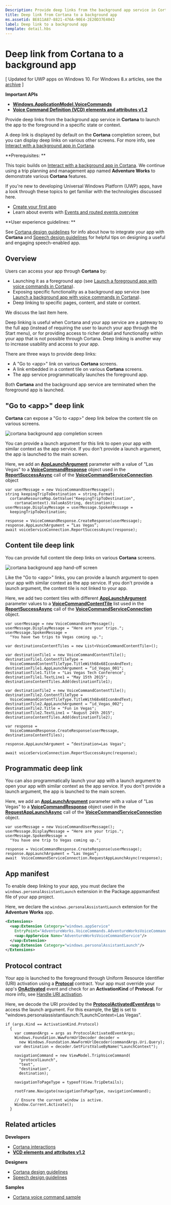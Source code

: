 ```yaml
---
Description: Provide deep links from the background app service in Cortana to launch the app to the foreground in a specific state or context.
title: Deep link from Cortana to a background app
ms.assetid: BE811A87-8821-476A-90E4-2E20D37E4043
label: Deep link to a background app
template: detail.hbs
---
```


# Deep link from Cortana to a background app


\[ Updated for UWP apps on Windows 10. For Windows 8.x articles, see the [archive](http://go.microsoft.com/fwlink/p/?linkid=619132) \]


**Important APIs**

-   [**Windows.ApplicationModel.VoiceCommands**](https://msdn.microsoft.com/library/windows/apps/dn706594)
-   [**Voice Command Definition (VCD) elements and attributes v1.2**](https://msdn.microsoft.com/library/windows/apps/dn706593)

Provide deep links from the background app service in **Cortana** to launch the app to the foreground in a specific state or context.

A deep link is displayed by default on the **Cortana** completion screen, but you can display deep links on various other screens. For more info, see [Interact with a background app in Cortana](interact-with-a-background-app-in-cortana.md).

**Prerequisites:  **

This topic builds on [Interact with a background app in Cortana](interact-with-a-background-app-in-cortana.md). We continue using a trip planning and management app named **Adventure Works** to demonstrate various **Cortana** features.

If you're new to developing Universal Windows Platform (UWP) apps, have a look through these topics to get familiar with the technologies discussed here.

-   [Create your first app](https://msdn.microsoft.com/library/windows/apps/bg124288)
-   Learn about events with [Events and routed events overview](https://msdn.microsoft.com/library/windows/apps/mt185584)

**User experience guidelines:  **

See [Cortana design guidelines](https://msdn.microsoft.com/library/windows/apps/dn974233) for info about how to integrate your app with **Cortana** and [Speech design guidelines](https://msdn.microsoft.com/library/windows/apps/dn596121) for helpful tips on designing a useful and engaging speech-enabled app.

## <span id="Overview"></span><span id="overview"></span><span id="OVERVIEW"></span>Overview


Users can access your app through **Cortana** by:

-   Launching it as a foreground app (see [Launch a foreground app with voice commands in Cortana](launch-a-foreground-app-with-voice-commands-in-cortana.md)).
-   Exposing specific functionality as a background app service (see [Launch a background app with voice commands in Cortana](launch-a-background-app-with-voice-commands-in-cortana.md)).
-   Deep linking to specific pages, content, and state or context.

We discuss the last item here.

Deep linking is useful when Cortana and your app service are a gateway to the full app (instead of requiring the user to launch your app through the Start menu), or for providing access to richer detail and functionality within your app that is not possible through Cortana. Deep linking is another way to increase usability and access to your app.

There are three ways to provide deep links:

-   A "Go to &lt;app&gt;" link on various **Cortana** screens.
-   A link embedded in a content tile on various **Cortana** screens.
-   The app service programmatically launches the foreground app.

Both **Cortana** and the background app service are terminated when the foreground app is launched.

## <span id="Go_to__app__deep_link"></span><span id="go_to__app__deep_link"></span><span id="GO_TO__APP__DEEP_LINK"></span>"Go to &lt;app&gt;" deep link


**Cortana** can expose a "Go to &lt;app&gt;" deep link below the content tile on various screens.

![cortana background app completion screen](images/cortana-completion-screen.png)

You can provide a launch argument for this link to open your app with similar context as the app service. If you don't provide a launch argument, the app is launched to the main screen.

Here, we add an [**AppLaunchArgument**](https://msdn.microsoft.com/library/windows/apps/dn974183) parameter with a value of "Las Vegas" to a [**VoiceCommandResponse**](https://msdn.microsoft.com/library/windows/apps/dn974182) object used in the [**ReportSuccessAsync**](https://msdn.microsoft.com/library/windows/apps/dn706580) call of the [**VoiceCommandServiceConnection**](https://msdn.microsoft.com/library/windows/apps/dn974204). object

```CSharp
var userMessage = new VoiceCommandUserMessage();
string keepingTripToDestination = string.Format(
  cortanaResourceMap.GetValue("KeepingTripToDestination", 
    cortanaContext).ValueAsString, destination);
userMessage.DisplayMessage = userMessage.SpokenMessage = 
  keepingTripToDestination;

response = VoiceCommandResponse.CreateResponse(userMessage);
response.AppLaunchArgument = “Las Vegas”;
await voiceServiceConnection.ReportSuccessAsync(response);
```

## <span id="Content_tile_deep_link"></span><span id="content_tile_deep_link"></span><span id="CONTENT_TILE_DEEP_LINK"></span>Content tile deep link


You can provide full content tile deep links on various **Cortana** screens.

![cortana background app hand-off screen ](images/cortana-backgroundapp-progress-result.png)

Like the "Go to &lt;app&gt;" links, you can provide a launch argument to open your app with similar context as the app service. If you don't provide a launch argument, the content tile is not linked to your app.

Here, we add two content tiles with different [**AppLaunchArgument**](https://msdn.microsoft.com/library/windows/apps/dn974183) parameter values to a [**VoiceCommandContentTile**](https://msdn.microsoft.com/library/windows/apps/dn974168) list used in the [**ReportSuccessAsync**](https://msdn.microsoft.com/library/windows/apps/dn706580) call of the [**VoiceCommandServiceConnection**](https://msdn.microsoft.com/library/windows/apps/dn974204) object.

```CSharp
var userMessage = new VoiceCommandUserMessage();
userMessage.DisplayMessage = "Here are your trips.";
userMessage.SpokenMessage = 
  "You have two trips to Vegas coming up.";

var destinationsContentTiles = new List<VoiceCommandContentTile>();

var destinationTile1 = new VoiceCommandContentTile();
destinationTile1.ContentTileType = 
  VoiceCommandContentTileType.TitleWith68x68IconAndText;
destinationTile1.AppLaunchArgument = “id_Vegas_001";
destinationTile1.Title = "Las Vegas Tech Conference";
destinationTile1.TextLine1 = "May 15th 2015";
destinationsContentTiles.Add(destinationTile1);

var destinationTile2 = new VoiceCommandContentTile();
destinationTile2.ContentTileType = 
  VoiceCommandContentTileType.TitleWith68x68IconAndText;
destinationTile2.AppLaunchArgument = “id_Vegas_002";
destinationTile2.Title = "Fun in Vegas";
destinationTile2.TextLine1 = "August 24th 2015";
destinationsContentTiles.Add(destinationTile2);

var response = 
  VoiceCommandResponse.CreateResponse(userMessage, destinationsContentTiles);

response.AppLaunchArgument = “destination=Las Vegas";
    
await voiceServiceConnection.ReportSuccessAsync(response);
```

## <span id="Programmatic_deep_link"></span><span id="programmatic_deep_link"></span><span id="PROGRAMMATIC_DEEP_LINK"></span>Programmatic deep link


You can also programmatically launch your app with a launch argument to open your app with similar context as the app service. If you don't provide a launch argument, the app is launched to the main screen.

Here, we add an [**AppLaunchArgument**](https://msdn.microsoft.com/library/windows/apps/dn974183) parameter with a value of "Las Vegas" to a [**VoiceCommandResponse**](https://msdn.microsoft.com/library/windows/apps/dn974182) object used in the [**RequestAppLaunchAsync**](https://msdn.microsoft.com/library/windows/apps/dn706581) call of the [**VoiceCommandServiceConnection**](https://msdn.microsoft.com/library/windows/apps/dn974204) object.

```CSharp
var userMessage = new VoiceCommandUserMessage();
userMessage.DisplayMessage = "Here are your trips.";
userMessage.SpokenMessage = 
  "You have one trip to Vegas coming up.";

response = VoiceCommandResponse.CreateResponse(userMessage);
response.AppLaunchArgument = “Las Vegas”;
await  VoiceCommandServiceConnection.RequestAppLaunchAsync(response);
```

## <span id="App_manifest"></span><span id="app_manifest"></span><span id="APP_MANIFEST"></span>App manifest


To enable deep linking to your app, you must declare the `windows.personalAssistantLaunch` extension in the Package.appxmanifest file of your app project.

Here, we declare the `windows.personalAssistantLaunch` extension for the **Adventure Works** app.

```XML
<Extensions>
  <uap:Extension Category="windows.appService" 
    EntryPoint="AdventureWorks.VoiceCommands.AdventureWorksVoiceCommandService">
    <uap:AppService Name="AdventureWorksVoiceCommandService"/>
  </uap:Extension>
  <uap:Extension Category="windows.personalAssistantLaunch"/> 
</Extensions>
```

## <span id="Protocol_contract"></span><span id="protocol_contract"></span><span id="PROTOCOL_CONTRACT"></span>Protocol contract


Your app is launched to the foreground through Uniform Resource Identifier (URI) activation using a [**Protocol**](https://msdn.microsoft.com/library/windows/apps/br224693) contract. Your app must override your app's [**OnActivated**](https://msdn.microsoft.com/library/windows/apps/br242330) event and check for an **ActivationKind** of **Protocol**. For more info, see [Handle URI activation](https://msdn.microsoft.com/library/windows/apps/mt228339).

Here, we decode the URI provided by the [**ProtocolActivatedEventArgs**](https://msdn.microsoft.com/library/windows/apps/br224742) to access the launch argument. For this example, the [**Uri**](https://msdn.microsoft.com/library/windows/apps/br224746) is set to "windows.personalassistantlaunch:?LaunchContext=Las Vegas".

```CSharp
if (args.Kind == ActivationKind.Protocol)
  {
    var commandArgs = args as ProtocolActivatedEventArgs;
    Windows.Foundation.WwwFormUrlDecoder decoder = 
      new Windows.Foundation.WwwFormUrlDecoder(commandArgs.Uri.Query);
    var destination = decoder.GetFirstValueByName("LaunchContext");

    navigationCommand = new ViewModel.TripVoiceCommand(
      "protocolLaunch",
      "text",
      "destination",
      destination);

    navigationToPageType = typeof(View.TripDetails);

    rootFrame.Navigate(navigationToPageType, navigationCommand);

    // Ensure the current window is active.
    Window.Current.Activate();
  }
```

## <span id="related_topics"></span>Related articles


**Developers**
* [Cortana interactions](cortana-interactions.md)
* [**VCD elements and attributes v1.2**](https://msdn.microsoft.com/library/windows/apps/dn706593)

**Designers**
* [Cortana design guidelines](https://msdn.microsoft.com/library/windows/apps/dn974233)
* [Speech design guidelines](https://msdn.microsoft.com/library/windows/apps/dn596121)

**Samples**
* [Cortana voice command sample](http://go.microsoft.com/fwlink/p/?LinkID=619899)
 

 






<!--HONumber=Jun16_HO1-->


